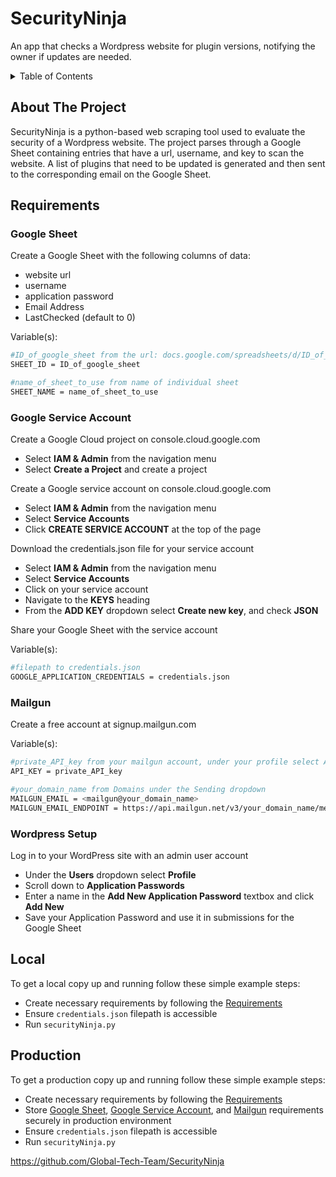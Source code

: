 # SecurityNinja

An app that checks a Wordpress website for plugin versions, notifying the owner if updates are needed.

<details>
  <summary>Table of Contents</summary>
  <ol>
    <li><a href="#about-the-project">About The Project</a></li>
    <li><a href="#requirements">Requirements</a></li>
      <ul>
        <li><a href="#google-sheet">Google Sheet</a></li>
        <li><a href="#google-service-account">Google Service Account</a></li>
        <li><a href="#mailgun">Mailgun</a></li>
        <li><a href="#wordpress-setup">Wordpress Setup</a></li>
      </ul>
    <li><a href="#local">Local</a></li>
    <li><a href="#production">Production</a></li>
  </ol>
</details>

## About The Project

SecurityNinja is a python-based web scraping tool used to evaluate the security of a Wordpress website. The project parses through a Google Sheet containing entries that have a url, username, and key to scan the website. A list of plugins that need to be updated is generated and then sent to the corresponding email on the Google Sheet.

## Requirements

### Google Sheet
   Create a Google Sheet with the following columns of data:
   - website url
   - username
   - application password
   - Email Address
   - LastChecked (default to 0)

   Variable(s):
   ```sh
   #ID_of_google_sheet from the url: docs.google.com/spreadsheets/d/ID_of_google_sheet/edit...
   SHEET_ID = ID_of_google_sheet
   
   #name_of_sheet_to_use from name of individual sheet
   SHEET_NAME = name_of_sheet_to_use
   ```
### Google Service Account
   Create a Google Cloud project on console.cloud.google.com
   - Select **IAM & Admin** from the navigation menu
   - Select **Create a Project** and create a project
   
   Create a Google service account on console.cloud.google.com
   - Select **IAM & Admin** from the navigation menu
   - Select **Service Accounts**
   - Click **CREATE SERVICE ACCOUNT** at the top of the page

   Download the credentials.json file for your service account
   - Select **IAM & Admin** from the navigation menu
   - Select **Service Accounts**
   - Click on your service account
   - Navigate to the **KEYS** heading
   - From the **ADD KEY** dropdown select **Create new key**, and check **JSON**

   Share your Google Sheet with the service account
   
   Variable(s):
   ```sh
   #filepath to credentials.json
   GOOGLE_APPLICATION_CREDENTIALS = credentials.json
   ```
### Mailgun
   Create a free account at signup.mailgun.com

   Variable(s):
   ```sh
   #private_API_key from your mailgun account, under your profile select API Keys
   API_KEY = private_API_key
   
   #your_domain_name from Domains under the Sending dropdown
   MAILGUN_EMAIL = <mailgun@your_domain_name>
   MAILGUN_EMAIL_ENDPOINT = https://api.mailgun.net/v3/your_domain_name/messages
   ```
### Wordpress Setup

Log in to your WordPress site with an admin user account
- Under the **Users** dropdown select **Profile**
- Scroll down to **Application Passwords**
- Enter a name in the **Add New Application Password** textbox and click **Add New**
- Save your Application Password and use it in submissions for the Google Sheet

## Local

To get a local copy up and running follow these simple example steps:
- Create necessary requirements by following the <a href="#requirements">Requirements</a>
- Ensure ```credentials.json``` filepath is accessible
- Run ```securityNinja.py```

## Production

To get a production copy up and running follow these simple example steps:
- Create necessary requirements by following the <a href="#requirements">Requirements</a>
- Store
<a href="#google-sheet">Google Sheet</a>,
<a href="#google-service-account">Google Service Account</a>, and
<a href="#mailgun">Mailgun</a> requirements securely in production environment
- Ensure ```credentials.json``` filepath is accessible
- Run ```securityNinja.py```

https://github.com/Global-Tech-Team/SecurityNinja
